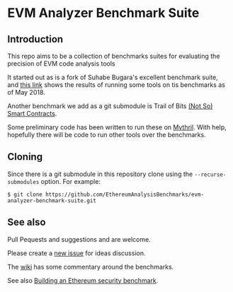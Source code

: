 # EVM Analyzer Benchmark Suite

## Introduction

This repo aims to be a collection of benchmarks suites for evaluating the precision of EVM code analysis tools

It started out as is a fork of Suhabe Bugara's excellent benchmark
suite, and [this
link](https://diligence.consensys.net/evm-analyzer-benchmark-suite)
shows the results of running some tools on tis benchmarks as of May
2018.

Another benchmark we add as a git submodule is Trail of Bits [(Not So) Smart Contracts](https://github.com/trailofbits/not-so-smart-contracts).

Some preliminary code has been written to run these on [Mythril](https://consensys.net/diligence/mythril.html).
With help, hopefully there will be code to run other tools over the benchmarks.

## Cloning

Since there is a git submodule in this repository clone using the `--recurse-submodules` option. For example:

```console
$ git clone https://github.com/EthereumAnalysisBenchmarks/evm-analyzer-benchmark-suite.git
```

## See also

Pull Pequests and suggestions and are welcome.

Please create a [new issue](https://github.com/EthereumAnalysisBenchmarks/evm-analyzer-benchmark-suite/issues/new) for ideas discussion.

The [wiki](https://github.com/EthereumAnalysisBenchmarks/evm-analyzer-benchmark-suite/wiki) has some commentary around the benchmarks.

See also [Building an Ethereum security benchmark](https://discourse.secureth.org/t/building-an-ethereum-security-benchmark/63).
